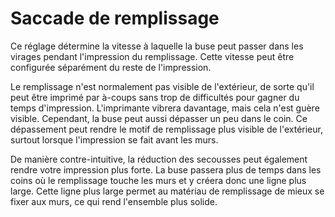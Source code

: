 Saccade de remplissage
====
Ce réglage détermine la vitesse à laquelle la buse peut passer dans les virages pendant l'impression du remplissage. Cette vitesse peut être configurée séparément du reste de l'impression.

Le remplissage n'est normalement pas visible de l'extérieur, de sorte qu'il peut être imprimé par à-coups sans trop de difficultés pour gagner du temps d'impression. L'imprimante vibrera davantage, mais cela n'est guère visible. Cependant, la buse peut aussi dépasser un peu dans le coin. Ce dépassement peut rendre le motif de remplissage plus visible de l'extérieur, surtout lorsque l'impression se fait avant les murs.

De manière contre-intuitive, la réduction des secousses peut également rendre votre impression plus forte. La buse passera plus de temps dans les coins où le remplissage touche les murs et y créera donc une ligne plus large. Cette ligne plus large permet au matériau de remplissage de mieux se fixer aux murs, ce qui rend l'ensemble plus solide.
